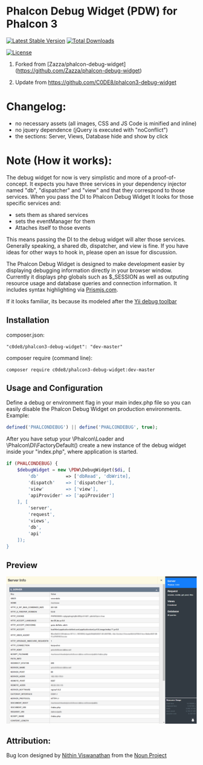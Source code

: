Phalcon Debug Widget (PDW) for Phalcon 3
===

[![Latest Stable Version](https://poser.pugx.org/C0DE8/phalcon3-debug-widget/version?format=flat-square)](https://packagist.org/packages/C0DE8/phalcon3-debug-widget)
[![Total Downloads](https://poser.pugx.org/C0DE8/phalcon3-debug-widget/downloads?format=flat-square)](https://packagist.org/packages/C0DE8/phalcon3-debug-widget)

[![License](https://poser.pugx.org/c0de8/phalcon3-debug-widget/license)](https://packagist.org/packages/c0de8/phalcon3-debug-widget)

1) Forked from [Zazza/phalcon-debug-widget] (https://github.com/Zazza/phalcon-debug-widget)

2) Update from https://github.com/C0DE8/phalcon3-debug-widget

Changelog:
=====
- no necessary assets (all images, CSS and JS Code is minified and inline)
- no jquery dependence (jQuery is executed with "noConflict")
- the sections: Server, Views, Database hide and show by click

Note (How it works):
=====
The debug widget for now is very simplistic and more of a proof-of-concept. It expects you have three services in your dependency injector named "db", "dispatcher" and "view" and that they correspond to those services. When you pass the DI to Phalcon Debug Widget It looks for those specific services and:
- sets them as shared services
- sets the eventManager for them
- Attaches itself to those events

This means passing the DI to the debug widget will alter those services. Generally speaking, a shared db, dispatcher, and view is fine. If you have ideas for other ways to hook in, please open an issue for discussion.



The Phalcon Debug Widget is designed to make development easier by displaying debugging information directly in your browser window. Currently it displays php globals such as $_SESSION as well as outputing resource usage and database queries and connection information. It includes syntax highlighting via [Prismjs.com](http://prismjs.com/).

If it looks familiar, its because its modeled after the [Yii debug toolbar](https://github.com/malyshev/yii-debug-toolbar)


## Installation

composer.json:
```
"c0de8/phalcon3-debug-widget": "dev-master"
```

composer require (command line):
```
composer require c0de8/phalcon3-debug-widget:dev-master
```

## Usage and Configuration

Define a debug or environment flag in your main index.php file so you can easily disable the Phalcon Debug Widget on production environments. Example:

```php
defined('PHALCONDEBUG') || define('PHALCONDEBUG', true);
```

After you have setup your \Phalcon\Loader and \Phalcon\DI\FactoryDefault() create a new instance of the debug widget inside your "index.php", where application is started.

```php
if (PHALCONDEBUG) {
    $debugWidget = new \PDW\DebugWidget($di, [
        'db'          => ['dbRead', 'dbWrite],
        'dispatch'    => ['dispatcher'],
        'view'        => ['view'],
        'apiProvider' => ['apiProvider']
    ], [
        'server',
        'request',
        'views',
        'db',
        'api'
    ]);
}
```


## Preview

![](/preview.png)

## Attribution:

Bug Icon designed by [Nithin Viswanathan](http://thenounproject.com/nsteve) from the [Noun Project](http://thenounproject.com)



